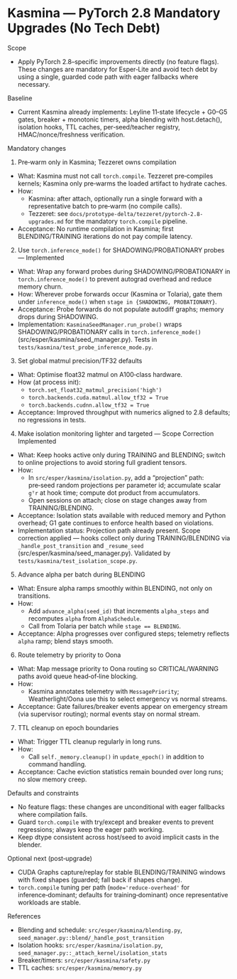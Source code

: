 # Kasmina — PyTorch 2.8 Mandatory Upgrades (No Tech Debt)

Scope
- Apply PyTorch 2.8–specific improvements directly (no feature flags). These changes are mandatory for Esper‑Lite and avoid tech debt by using a single, guarded code path with eager fallbacks where necessary.

Baseline
- Current Kasmina already implements: Leyline 11‑state lifecycle + G0–G5 gates, breaker + monotonic timers, alpha blending with host.detach(), isolation hooks, TTL caches, per‑seed/teacher registry, HMAC/nonce/freshness verification.

Mandatory changes

1) Pre‑warm only in Kasmina; Tezzeret owns compilation
- What: Kasmina must not call `torch.compile`. Tezzeret pre‑compiles kernels; Kasmina only pre‑warms the loaded artifact to hydrate caches.
- How:
  - Kasmina: after attach, optionally run a single forward with a representative batch to pre‑warm (no compile calls).
  - Tezzeret: see `docs/prototype-delta/tezzeret/pytorch-2.8-upgrades.md` for the mandatory `torch.compile` pipeline.
- Acceptance: No runtime compilation in Kasmina; first BLENDING/TRAINING iterations do not pay compile latency.

2) Use `torch.inference_mode()` for SHADOWING/PROBATIONARY probes — Implemented
- What: Wrap any forward probes during SHADOWING/PROBATIONARY in `torch.inference_mode()` to prevent autograd overhead and reduce memory churn.
- How: Wherever probe forwards occur (Kasmina or Tolaria), gate them under `inference_mode()` when `stage in {SHADOWING, PROBATIONARY}`.
- Acceptance: Probe forwards do not populate autodiff graphs; memory drops during SHADOWING.
- Implementation: `KasminaSeedManager.run_probe()` wraps SHADOWING/PROBATIONARY calls in `torch.inference_mode()` (src/esper/kasmina/seed_manager.py). Tests in `tests/kasmina/test_probe_inference_mode.py`.

3) Set global matmul precision/TF32 defaults
- What: Optimise float32 matmul on A100‑class hardware.
- How (at process init):
  - `torch.set_float32_matmul_precision('high')`
  - `torch.backends.cuda.matmul.allow_tf32 = True`
  - `torch.backends.cudnn.allow_tf32 = True`
- Acceptance: Improved throughput with numerics aligned to 2.8 defaults; no regressions in tests.

4) Make isolation monitoring lighter and targeted — Scope Correction Implemented
- What: Keep hooks active only during TRAINING and BLENDING; switch to online projections to avoid storing full gradient tensors.
- How:
  - In `src/esper/kasmina/isolation.py`, add a “projection” path: pre‑seed random projections per parameter id; accumulate scalar `gᵀr` at hook time; compute dot product from accumulators.
  - Open sessions on attach; close on stage changes away from TRAINING/BLENDING.
- Acceptance: Isolation stats available with reduced memory and Python overhead; G1 gate continues to enforce health based on violations.
- Implementation status: Projection path already present. Scope correction applied — hooks collect only during TRAINING/BLENDING via `_handle_post_transition` and `_resume_seed` (src/esper/kasmina/seed_manager.py). Validated by `tests/kasmina/test_isolation_scope.py`.

5) Advance alpha per batch during BLENDING
- What: Ensure alpha ramps smoothly within BLENDING, not only on transitions.
- How:
  - Add `advance_alpha(seed_id)` that increments `alpha_steps` and recomputes `alpha` from `AlphaSchedule`.
  - Call from Tolaria per batch while `stage == BLENDING`.
- Acceptance: Alpha progresses over configured steps; telemetry reflects `alpha` ramp; blend stays smooth.

6) Route telemetry by priority to Oona
- What: Map message priority to Oona routing so CRITICAL/WARNING paths avoid queue head‑of‑line blocking.
- How:
  - Kasmina annotates telemetry with `MessagePriority`; Weatherlight/Oona use this to select emergency vs normal streams.
- Acceptance: Gate failures/breaker events appear on emergency stream (via supervisor routing); normal events stay on normal stream.

7) TTL cleanup on epoch boundaries
- What: Trigger TTL cleanup regularly in long runs.
- How:
  - Call `self._memory.cleanup()` in `update_epoch()` in addition to command handling.
- Acceptance: Cache eviction statistics remain bounded over long runs; no slow memory creep.

Defaults and constraints
- No feature flags: these changes are unconditional with eager fallbacks where compilation fails.
- Guard `torch.compile` with try/except and breaker events to prevent regressions; always keep the eager path working.
- Keep dtype consistent across host/seed to avoid implicit casts in the blender.

Optional next (post‑upgrade)
- CUDA Graphs capture/replay for stable BLENDING/TRAINING windows with fixed shapes (guarded; fall back if shapes change).
- `torch.compile` tuning per path (`mode='reduce-overhead'` for inference‑dominant; defaults for training‑dominant) once representative workloads are stable.

References
- Blending and schedule: `src/esper/kasmina/blending.py`, `seed_manager.py::blend/_handle_post_transition`
- Isolation hooks: `src/esper/kasmina/isolation.py`, `seed_manager.py::_attach_kernel/isolation_stats`
- Breaker/timers: `src/esper/kasmina/safety.py`
- TTL caches: `src/esper/kasmina/memory.py`
